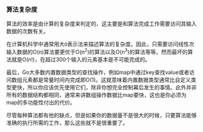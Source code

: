 ### 算法复杂度

算法的效率是由计算的复杂度来判定的，这主要是和算法完成工作需要访问其输入数据的次数有关。

在计算机科学中通常用大`O`表示法来描述算法的复杂度。因此，只需要访问线性次输入数据的O(n)算法要更优于O(n<sup>2</sup>)的算法以及O(n<sup>3</sup>)的算法等等。然而最坏的算法就是O(n!)，在超过300个输入的元素基本是不可能完成的。

最后，Go大多数内置数据类型的查找操作，例如map中通过key查找value或者访问数组元素都是常量时间内完成即O(1)。这就意味着内置数据类型通常比自定义类型更快，所以你应该优先使用它们，除非你想完全控制幕后发生的事情。此外并非所有的数据结构都相同，通常来讲数组操作数据比map要快，这也是你必须为map的多功能性付出的代价。

尽管每种算法都有他的缺点，但是如果你的数据量不是很大的时候，只要算法能够准确的执行所需的工作，那么这些就不是很重要了。